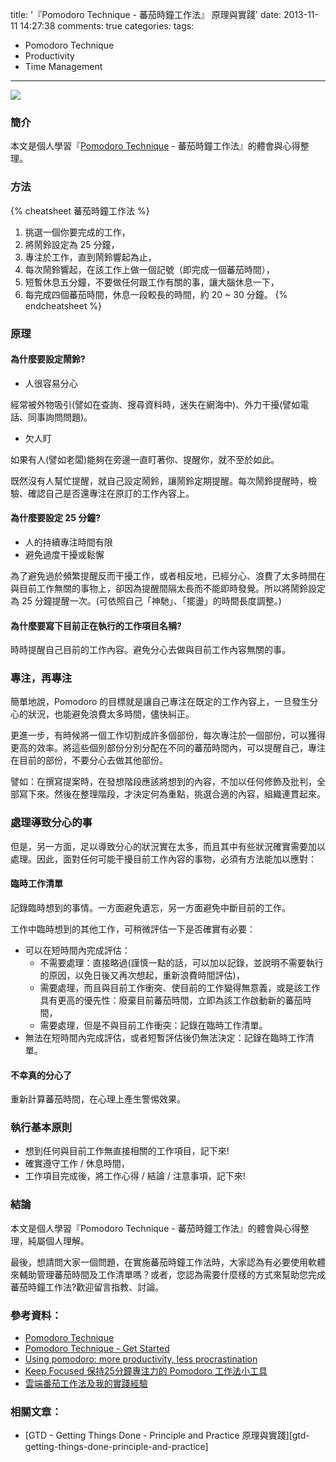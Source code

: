 title: '『Pomodoro Technique - 蕃茄時鐘工作法』 原理與實踐'
date: 2013-11-11 14:27:38
comments: true
categories: 
tags:
  - Pomodoro Technique
  - Productivity
  - Time Management
---
[![](http://pomodorotechnique.com/wp-content/themes/pomodoro/img/logos/logo.png)][Pomodoro Technique]

### 簡介

本文是個人學習『[Pomodoro Technique] - 蕃茄時鐘工作法』的體會與心得整理。

<!-- more -->

### 方法

{% cheatsheet 蕃茄時鐘工作法 %}
1. 挑選一個你要完成的工作，
2. 將鬧鈴設定為 25 分鐘，
3. 專注於工作，直到鬧鈴響起為止，
4. 每次鬧鈴響起，在該工作上做一個記號（即完成一個蕃茄時間），
5. 短暫休息五分鐘，不要做任何跟工作有關的事，讓大腦休息一下，
6. 每完成四個蕃茄時間，休息一段較長的時間，約 20 ~ 30 分鐘。
{% endcheatsheet %}

### 原理

#### 為什麼要設定鬧鈴?

* 人很容易分心

經常被外物吸引(譬如在查詢、搜尋資料時，迷失在網海中)、外力干擾(譬如電話、同事詢問問題)。

* 欠人盯

如果有人(譬如老闆)能夠在旁邊一直盯著你、提醒你，就不至於如此。

既然沒有人幫忙提醒，就自己設定鬧鈴，讓鬧鈴定期提醒。每次鬧鈴提醒時，檢驗、確認自己是否還專注在原訂的工作內容上。

#### 為什麼要設定 25 分鐘?

* 人的持續專注時間有限
* 避免過度干擾或鬆懈

為了避免過於頻繁提醒反而干擾工作，或者相反地，已經分心、浪費了太多時間在與目前工作無關的事物上，卻因為提醒間隔太長而不能即時發覺。所以將鬧鈴設定為 25 分鐘提醒一次。(可依照自己「神馳」、「擺盪」的時間長度調整。)

#### 為什麼要寫下目前正在執行的工作項目名稱?

時時提醒自己目前的工作內容。避免分心去做與目前工作內容無關的事。

### 專注，再專注

簡單地說，Pomodoro 的目標就是讓自己專注在既定的工作內容上，一旦發生分心的狀況，也能避免浪費太多時間，儘快糾正。

更進一步，有時候將一個工作切割成許多個部份，每次專注於一個部份，可以獲得更高的效率。將這些個別部份分別分配在不同的蕃茄時間內，可以提醒自己，專注在目前的部份，不要分心去做其他部份。

譬如：在撰寫提案時，在發想階段應該將想到的內容，不加以任何修飾及批判，全部寫下來。然後在整理階段，才決定何為重點，挑選合適的內容，組織連貫起來。

### 處理導致分心的事

但是，另一方面，足以導致分心的狀況實在太多，而且其中有些狀況確實需要加以處理。因此，面對任何可能干擾目前工作內容的事物，必須有方法能加以應對：

#### 臨時工作清單

記錄臨時想到的事情。一方面避免遺忘，另一方面避免中斷目前的工作。

工作中臨時想到的其他工作，可稍微評估一下是否確實有必要：

* 可以在短時間內完成評估：
  * 不需要處理：直接略過(謹慎一點的話，可以加以記錄，並說明不需要執行的原因，以免日後又再次想起，重新浪費時間評估)，
  * 需要處理，而且與目前工作衝突、使目前的工作變得無意義，或是該工作具有更高的優先性：廢棄目前蕃茄時間，立即為該工作啟動新的蕃茄時間，
  * 需要處理，但是不與目前工作衝突：記錄在臨時工作清單。
* 無法在短時間內完成評估，或者短暫評估後仍無法決定：記錄在臨時工作清單。

#### 不幸真的分心了

重新計算蕃茄時間，在心理上產生警惕效果。

### 執行基本原則

* 想到任何與目前工作無直接相關的工作項目，記下來!
* 確實遵守工作 / 休息時間，
* 工作項目完成後，將工作心得 / 結論 / 注意事項，記下來!

### 結論

本文是個人學習『Pomodoro Technique - 蕃茄時鐘工作法』的體會與心得整理，純屬個人理解。

最後，想請問大家一個問題，在實施蕃茄時鐘工作法時，大家認為有必要使用軟體來輔助管理蕃茄時間及工作清單嗎？或者，您認為需要什麼樣的方式來幫助您完成蕃茄時鐘工作法?歡迎留言指教、討論。

### 參考資料：

* [Pomodoro Technique]
* [Pomodoro Technique - Get Started]
* [Using pomodoro: more productivity, less procrastination]
* [Keep Focused 保持25分鐘專注力的 Pomodoro 工作法小工具]
* [雲端番茄工作法及我的實踐經驗]

### 相關文章：

* [GTD - Getting Things Done - Principle and Practice 原理與實踐][gtd-getting-things-done-principle-and-practice]

<!-- cross references -->

<!-- post_references gtd-getting-things-done-principle-and-practice -->

<!-- external references -->

[Pomodoro Technique]: http://pomodorotechnique.com/
[pomodoro_logo]: http://pomodorotechnique.com/wp-content/themes/pomodoro/img/logos/logo.png
[Pomodoro Technique - Get Started]: http://pomodorotechnique.com/get-started/
[Using pomodoro: more productivity, less procrastination]: http://mastermindmaps.wordpress.com/2010/10/29/using-pomodoro-more-productivity-less-procrastination/
[Keep Focused 保持25分鐘專注力的 Pomodoro 工作法小工具]: http://www.playpcesor.com/2010/01/keep-focused-25-pomodoro.html
[雲端番茄工作法及我的實踐經驗]: http://blog.xuite.net/twhsi/Blog/52966670
